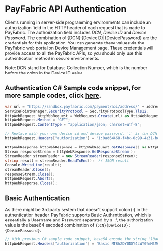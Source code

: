 PayFabric API Authentication
============================

Clients running in server-side programming environments can include an authorization field in the HTTP header of each request that is made to PayFabric. The authorization field includes _DCN_, _Device ID_ and _Device Password_. The combination of {DCN}:{DeviceID}|{DevicePassword} are the credentials for this application. You can generate these values via the PayFabric web portal on Device Management page. These credentials will provide access to all the PayFabric APIs, so you should only use this authentication method in secure environments.

Note: DCN stand for Database Collection Number, which is the number before the colon in the Device ID value.

Authentication C# Sample code snippet, for more sample codes, click [here](https://github.com/PayFabric/APIs/tree/master/PayFabric/Samples).
----------------------

```C#
var url = "https://sandbox.payfabric.com/payment/api/address/" + addressId.ToString();
ServicePointManager.SecurityProtocol = SecurityProtocolType.Tls12;
HttpWebRequest httpWebRequest = WebRequest.Create(url) as HttpWebRequest;
httpWebRequest.Method = "GET";
httpWebRequest.ContentType = "application/json; charset=utf-8";
                
// Replace with your own device id and device password, '1' is the DCN
httpWebRequest.Headers["authorization"] = "1:0ad64468-f4bc-0c99-4e31-bd08dd862c43|123456abc";
                
HttpWebResponse httpWebResponse = httpWebRequest.GetResponse() as HttpWebResponse;
Stream responseStream = httpWebResponse.GetResponseStream();
StreamReader streamReader = new StreamReader(responseStream);
string result = streamReader.ReadToEnd();  // JSON result
Console.WriteLine(result);
streamReader.Close();
responseStream.Close();
httpWebRequest.Abort();
httpWebResponse.Close();
```
Basic Authentication
----------------------

As there might be 3rd party system that doesn't support colon (:) in the authentication header, PayFabric supports Basic Authentication, which is essentially a Username and Password separated by a ':', the authorization value is the base64 encoded combination of `{DCN}{DeviceID}:{DevicePassword}`.
```C#
// With previous C# sample code snippet, base64 encode the string '10ad64468-f4bc-0c99-4e31-bd08dd862c43:123456abc' (the first number '1' is DCN), which converts to  MTBhZDY0NDY4LWY0YmMtMGM5OS00ZTMxLWJkMDhkZDg2MmM0MzoxMjM0NTZhYmM='
httpWebRequest.Headers["authorization"] = "Basic MTBhZDY0NDY4LWY0YmMtMGM5OS00ZTMxLWJkMDhkZDg2MmM0MzoxMjM0NTZhYmM=";
```
